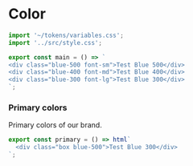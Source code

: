 # Color

```js script
import '~/tokens/variables.css';
import '../src/style.css';
```

```js preview-story
export const main = () => `
<div class="blue-500 font-sm">Test Blue 500</div>
<div class="blue-400 font-md">Test Blue 400</div>
<div class="blue-300 font-lg">Test Blue 300</div>
`;
```


### Primary colors

Primary colors of our brand.

```js story
export const primary = () => html`
  <div class="box blue-500">Test Blue 300</div>
`;
```